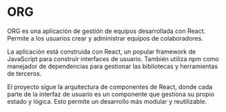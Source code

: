 # ORG

ORG es una aplicación de gestión de equipos desarrollada con React. Permite a los usuarios crear y administrar equipos de colaboradores. 

La aplicación está construida con React, un popular framework de JavaScript para construir interfaces de usuario. También utiliza npm como manejador de dependencias para gestionar las bibliotecas y herramientas de terceros.

El proyecto sigue la arquitectura de componentes de React, donde cada parte de la interfaz de usuario es un componente que gestiona su propio estado y lógica. Esto permite un desarrollo más modular y reutilizable.


